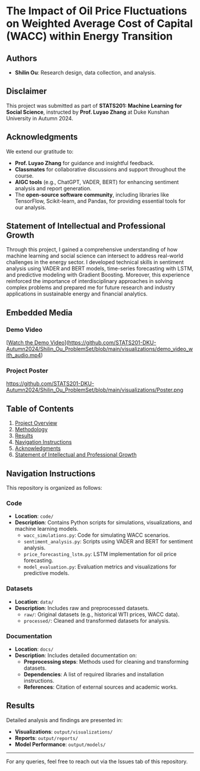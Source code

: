 
# The Impact of Oil Price Fluctuations on Weighted Average Cost of Capital (WACC) within Energy Transition

## Authors
- **Shilin Ou**: Research design, data collection, and analysis.


## Disclaimer
This project was submitted as part of **STATS201: Machine Learning for Social Science**, instructed by **Prof. Luyao Zhang** at Duke Kunshan University in Autumn 2024.

## Acknowledgments
We extend our gratitude to:
- **Prof. Luyao Zhang** for guidance and insightful feedback.
- **Classmates** for collaborative discussions and support throughout the course.
- **AIGC tools** (e.g., ChatGPT, VADER, BERT) for enhancing sentiment analysis and report generation.
- The **open-source software community**, including libraries like TensorFlow, Scikit-learn, and Pandas, for providing essential tools for our analysis.

## Statement of Intellectual and Professional Growth
Through this project, I gained a comprehensive understanding of how machine learning and social science can intersect to address real-world challenges in the energy sector. I developed technical skills in sentiment analysis using VADER and BERT models, time-series forecasting with LSTM, and predictive modeling with Gradient Boosting. Moreover, this experience reinforced the importance of interdisciplinary approaches in solving complex problems and prepared me for future research and industry applications in sustainable energy and financial analytics.

## Embedded Media
### Demo Video
[[Watch the Demo Video](<link-to-demo-video>)](https://github.com/STATS201-DKU-Autumn2024/Shilin_Ou_ProblemSet/blob/main/visualizations/demo_video_with_audio.mp4)

### Project Poster
https://github.com/STATS201-DKU-Autumn2024/Shilin_Ou_ProblemSet/blob/main/visualizations/Poster.png
## Table of Contents
1. [Project Overview](#project-overview)
2. [Methodology](#methodology)
3. [Results](#results)
4. [Navigation Instructions](#navigation-instructions)
5. [Acknowledgments](#acknowledgments)
6. [Statement of Intellectual and Professional Growth](#statement-of-intellectual-and-professional-growth)

## Navigation Instructions
This repository is organized as follows:

### Code
- **Location**: `code/`
- **Description**: Contains Python scripts for simulations, visualizations, and machine learning models.
  - `wacc_simulations.py`: Code for simulating WACC scenarios.
  - `sentiment_analysis.py`: Scripts using VADER and BERT for sentiment analysis.
  - `price_forecasting_lstm.py`: LSTM implementation for oil price forecasting.
  - `model_evaluation.py`: Evaluation metrics and visualizations for predictive models.

### Datasets
- **Location**: `data/`
- **Description**: Includes raw and preprocessed datasets.
  - `raw/`: Original datasets (e.g., historical WTI prices, WACC data).
  - `processed/`: Cleaned and transformed datasets for analysis.

### Documentation
- **Location**: `docs/`
- **Description**: Includes detailed documentation on:
  - **Preprocessing steps**: Methods used for cleaning and transforming datasets.
  - **Dependencies**: A list of required libraries and installation instructions.
  - **References**: Citation of external sources and academic works.

## Results
Detailed analysis and findings are presented in:
- **Visualizations**: `output/visualizations/`
- **Reports**: `output/reports/`
- **Model Performance**: `output/models/`

---
For any queries, feel free to reach out via the Issues tab of this repository.
